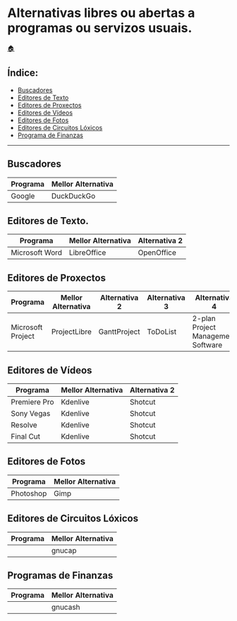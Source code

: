 # Alternativas libres ou abertas a programas ou servizos usuais.

[:house:](readme.md)

## Índice:
* [Buscadores](librealternativaswin.md#buscadores)
* [Editores de Texto](librealternativaswin.md#editores-de-texto)
* [Editores de Proxectos](librealternativaswin.md#editores-de-proxectos)
* [Editores de Vídeos](librealternativaswin.md#editores-de-vídeos)
* [Editores de Fotos](librealternativaswin.md#editores-de-fotos)
* [Editores de Circuitos Lóxicos](librealternativaswin.md#editores-de-circuitos-lóxicos)
* [Programa de Finanzas](librealternativaswin.md#programas-de-finanzas)

------

## Buscadores

| Programa 			| Mellor Alternativa 	|
| ------------ 		| ------------- 		|
| Google			| DuckDuckGo			|

## Editores de Texto.

| Programa 			| Mellor Alternativa 	| Alternativa 2 |
| ------------ 		| ------------- 		| ------------- |
| Microsoft Word 	| LibreOffice 			| OpenOffice 	|


## Editores de Proxectos

| Programa 			| Mellor Alternativa 	| Alternativa 2 | Alternativa 3 | Alternativa 4 					 | Alternativa 5 	|
| ------------ 		| ------------- 		| ------------- | ------------- | ------------- 					 | ------------- 	|
| Microsoft Project | ProjectLibre 			| GanttProject 	| ToDoList 		| 2-plan Project Management Software | Open Workbench 	|


## Editores de Vídeos

| Programa 			| Mellor Alternativa 	| Alternativa 2 |
| ------------ 		| ------------- 		| ------------- |
| Premiere Pro 		| Kdenlive				| Shotcut		|
| Sony Vegas		| Kdenlive				| Shotcut		|
| Resolve			| Kdenlive				| Shotcut		|
| Final Cut 		| Kdenlive				| Shotcut		|

## Editores de Fotos

| Programa 			| Mellor Alternativa 	|
| ------------ 		| ------------- 		|
| Photoshop			| Gimp					|


## Editores de Circuitos Lóxicos

| Programa 			| Mellor Alternativa 	|
| ------------ 		| ------------- 		|
|					| gnucap 				|


## Programas de Finanzas

| Programa 			| Mellor Alternativa 	|
| ------------ 		| ------------- 		|
| 					| gnucash				|
